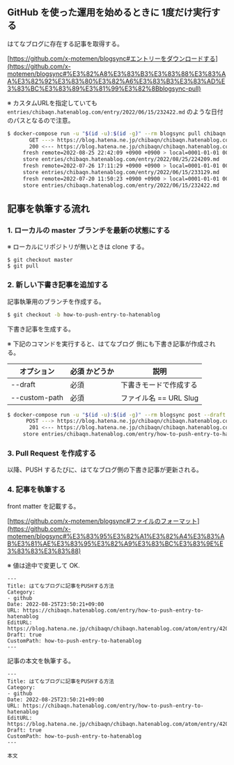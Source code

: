 ## GitHub を使った運用を始めるときに 1度だけ実行する

はてなブログに存在する記事を取得する。

[https://github.com/x-motemen/blogsync#エントリーをダウンロードする](https://github.com/x-motemen/blogsync#%E3%82%A8%E3%83%B3%E3%83%88%E3%83%AA%E3%82%92%E3%83%80%E3%82%A6%E3%83%B3%E3%83%AD%E3%83%BC%E3%83%89%E3%81%99%E3%82%8Bblogsync-pull)

※ カスタムURLを指定していても `entries/chibaqn.hatenablog.com/entry/2022/06/15/232422.md` のような日付のパスとなるので注意。

```bash
$ docker-compose run -u "$(id -u):$(id -g)" --rm blogsync pull chibaqn.hatenablog.com
       GET ---> https://blog.hatena.ne.jp/chibaqn/chibaqn.hatenablog.com/atom/entry
       200 <--- https://blog.hatena.ne.jp/chibaqn/chibaqn.hatenablog.com/atom/entry
     fresh remote=2022-08-25 22:42:09 +0900 +0900 > local=0001-01-01 00:00:00 +0000 UTC
     store entries/chibaqn.hatenablog.com/entry/2022/08/25/224209.md
     fresh remote=2022-07-26 17:11:29 +0900 +0900 > local=0001-01-01 00:00:00 +0000 UTC
     store entries/chibaqn.hatenablog.com/entry/2022/06/15/233129.md
     fresh remote=2022-07-20 11:50:23 +0900 +0900 > local=0001-01-01 00:00:00 +0000 UTC
     store entries/chibaqn.hatenablog.com/entry/2022/06/15/232422.md
```

## 記事を執筆する流れ

### 1. ローカルの master ブランチを最新の状態にする

※ ローカルにリポジトリが無いときは clone する。

```
$ git checkout master
$ git pull
```

### 2. 新しい下書き記事を追加する

記事執筆用のブランチを作成する。

```bash
$ git checkout -b how-to-push-entry-to-hatenablog
```

下書き記事を生成する。

※ 下記のコマンドを実行すると、はてなブログ 側にも下書き記事が作成される。

| オプション | 必須 かどうか | 説明 |
| --- | --- | --- |
| --draft | 必須 | 下書きモードで作成する |
| --custom-path | 必須 | ファイル名 == URL Slug |

```bash
$ docker-compose run -u "$(id -u):$(id -g)" --rm blogsync post --draft --custom-path=how-to-push-entry-to-hatenablog chibaqn.hatenablog.com < draft.md
      POST ---> https://blog.hatena.ne.jp/chibaqn/chibaqn.hatenablog.com/atom/entry
       201 <--- https://blog.hatena.ne.jp/chibaqn/chibaqn.hatenablog.com/atom/entry
     store entries/chibaqn.hatenablog.com/entry/how-to-push-entry-to-hatenablog.md
```

### 3. Pull Request を作成する

以降、PUSH するたびに、はてなブログ側の下書き記事が更新される。

### 4. 記事を執筆する

front matter を記載する。

[https://github.com/x-motemen/blogsync#ファイルのフォーマット](https://github.com/x-motemen/blogsync#%E3%83%95%E3%82%A1%E3%82%A4%E3%83%AB%E3%81%AE%E3%83%95%E3%82%A9%E3%83%BC%E3%83%9E%E3%83%83%E3%83%88)

※ 値は途中で変更して OK.
```
---
Title: はてなブログに記事をPUSHする方法
Category:
- github
Date: 2022-08-25T23:50:21+09:00
URL: https://chibaqn.hatenablog.com/entry/how-to-push-entry-to-hatenablog
EditURL: https://blog.hatena.ne.jp/chibaqn/chibaqn.hatenablog.com/atom/entry/4207112889911938896
Draft: true
CustomPath: how-to-push-entry-to-hatenablog
---
```

記事の本文を執筆する。

```
---
Title: はてなブログに記事をPUSHする方法
Category:
- github
Date: 2022-08-25T23:50:21+09:00
URL: https://chibaqn.hatenablog.com/entry/how-to-push-entry-to-hatenablog
EditURL: https://blog.hatena.ne.jp/chibaqn/chibaqn.hatenablog.com/atom/entry/4207112889911938896
Draft: true
CustomPath: how-to-push-entry-to-hatenablog
---

本文
```

